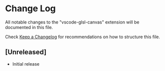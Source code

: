 # Change Log
All notable changes to the "vscode-glsl-canvas" extension will be documented in this file.

Check [Keep a Changelog](http://keepachangelog.com/) for recommendations on how to structure this file.

## [Unreleased]
- Initial release